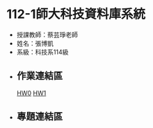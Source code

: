 # 112-1師大科技資料庫系統
* 授課教師：蔡芸琤老師  
* 姓名：張博凱  
* 系級：科技系114級  
* ## 作業連結區
    [HW0](https://youtu.be/Phr7a4e4zPg)
    [HW1](https://github.com/allen20021005/DB/blob/main/erd.jpg?raw=true)
* ## 專題連結區
